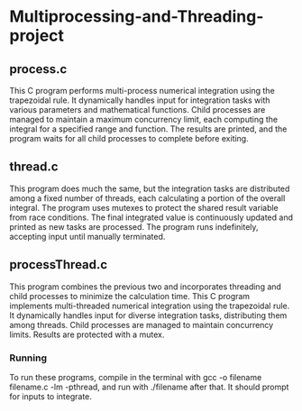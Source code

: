 # Multiprocessing-and-Threading-project
## process.c
This C program performs multi-process numerical integration using the trapezoidal rule. It dynamically handles input for integration tasks with various parameters and mathematical functions. Child processes are managed to maintain a maximum concurrency limit, each computing the integral for a specified range and function. The results are printed, and the program waits for all child processes to complete before exiting.

## thread.c
This program does much the same, but the integration tasks are distributed among a fixed number of threads, each calculating a portion of the overall integral. The program uses mutexes to protect the shared result variable from race conditions. The final integrated value is continuously updated and printed as new tasks are processed. The program runs indefinitely, accepting input until manually terminated.

## processThread.c
This program combines the previous two and incorporates threading and child processes to minimize the calculation time. 
This C program implements multi-threaded numerical integration using the trapezoidal rule. It dynamically handles input for diverse integration tasks, distributing them among threads. Child processes are managed to maintain concurrency limits. Results are protected with a mutex.

### Running 
To run these programs, compile in the terminal with gcc -o filename filename.c -lm -pthread, and run with ./filename after that. It should prompt for inputs to integrate. 
